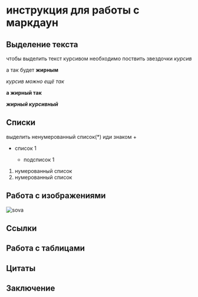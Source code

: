 # инструкция для работы с маркдаун

## Выделение текста
чтобы выделить текст курсивом необходимо поствить звездочки *курсив*

а так будет **жирным**

_курсив можно ещё так_

__а жирный так__

__*жирный курсивный*__
## Списки
выделить ненумерованный список(*) иди знаком +

- список 1

  - подсписок 1

1. нумерованный список
2. нумерованный список

## Работа с изображениями


![sova](sova.jpg)


## Cсылки

## Работа с таблицами 

## Цитаты

## Заключение